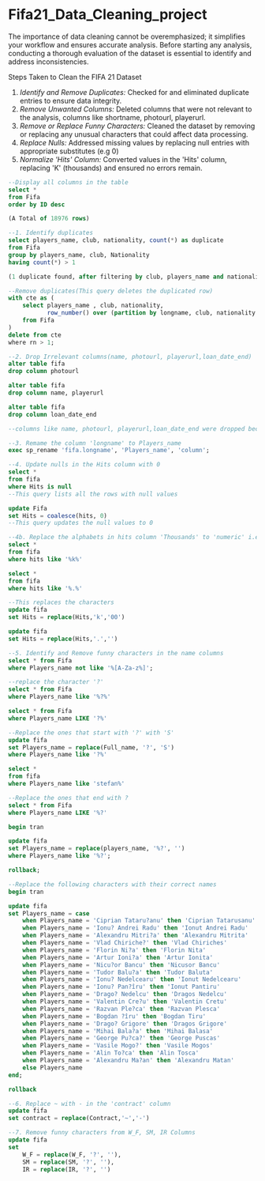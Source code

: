 # Fifa21_Data_Cleaning_project
The importance of data cleaning cannot be overemphasized; it simplifies your workflow and ensures accurate analysis. Before starting any analysis, conducting a thorough evaluation of the dataset is essential to identify and address inconsistencies.
  
Steps Taken to Clean the FIFA 21 Dataset
1. *Identify and Remove Duplicates:* Checked for and eliminated duplicate entries to ensure data integrity.
2. *Remove Unwanted Columns:* Deleted columns that were not relevant to the analysis, columns like shortname, photourl, playerurl.
3. *Remove or Replace Funny Characters:* Cleaned the dataset by removing or replacing any unusual characters that could affect data processing.
4. *Replace Nulls:* Addressed missing values by replacing null entries with appropriate substitutes (e.g 0)
5. *Normalize 'Hits' Column:* Converted values in the 'Hits' column, replacing 'K' (thousands) and ensured no errors remain.


```SQL
--Display all columns in the table
select *
from Fifa
order by ID desc

(A Total of 18976 rows)

--1. Identify duplicates 
select players_name, club, nationality, count(*) as duplicate
from Fifa
group by players_name, club, Nationality
having count(*) > 1

(1 duplicate found, after filtering by club, players_name and nationality)

--Remove duplicates(This query deletes the duplicated row)
with cte as (
    select players_name , club, nationality,
           row_number() over (partition by longname, club, nationality order by (select null)) as rn
    from Fifa
)
delete from cte
where rn > 1;

--2. Drop Irrelevant columns(name, photourl, playerurl,loan_date_end)
alter table fifa
drop column photourl

alter table fifa
drop column name, playerurl

alter table fifa
drop column loan_date_end

--columns like name, photourl, playerurl,loan_date_end were dropped because it contained email address and data we didn't need.

--3. Remame the column 'longname' to Players_name
exec sp_rename 'fifa.longname', 'Players_name', 'column';

--4. Update nulls in the Hits column with 0
select *
from fifa
where Hits is null
--This query lists all the rows with null values

update Fifa
set Hits = coalesce(hits, 0)
--This query updates the null values to 0

--4b. Replace the alphabets in hits column 'Thousands' to 'numeric' i.e 'K', 'O'
select *
from fifa
where hits like '%k%'

select *
from fifa
where hits like '%.%'

--This replaces the characters 
update fifa
set Hits = replace(Hits,'k','00') 

update fifa
set Hits = replace(Hits,'.','')

--5. Identify and Remove funny characters in the name columns
select * from Fifa
where Players_name not like '%[A-Za-z%]';

--replace the character '?'
select * from Fifa
where Players_name like '%?%'

select * from Fifa
where Players_name LIKE '?%'

--Replace the ones that start with '?' with 'S'
update fifa
set Players_name = replace(Full_name, '?', 'S')
where Players_name like '?%'

select *
from fifa
where Players_name like 'stefan%'

--Replace the ones that end with ?
select * from Fifa
where Players_name LIKE '%?'

begin tran

update fifa
set Players_name = replace(players_name, '%?', '')
where Players_name like '%?';

rollback;

--Replace the following characters with their correct names
begin tran

update fifa
set Players_name = case
    when Players_name = 'Ciprian Tataru?anu' then 'Ciprian Tatarusanu'
    when Players_name = 'Ionu? Andrei Radu' then 'Ionut Andrei Radu'
    when Players_name = 'Alexandru Mitri?a' then 'Alexandru Mitrita'
    when Players_name = 'Vlad Chiriche?' then 'Vlad Chiriches'
    when Players_name = 'Florin Ni?a' then 'Florin Nita'
    when Players_name = 'Artur Ioni?a' then 'Artur Ionita'
    when Players_name = 'Nicu?or Bancu' then 'Nicusor Bancu'
    when Players_name = 'Tudor Balu?a' then 'Tudor Baluta'
    when Players_name = 'Ionu? Nedelcearu' then 'Ionut Nedelcearu'
    when Players_name = 'Ionu? Pan?îru' then 'Ionut Pantiru'
    when Players_name = 'Drago? Nedelcu' then 'Dragos Nedelcu'
    when Players_name = 'Valentin Cre?u' then 'Valentin Cretu'
    when Players_name = 'Razvan Ple?ca' then 'Razvan Plesca'
    when Players_name = 'Bogdan ?îru' then 'Bogdan Tiru'
    when Players_name = 'Drago? Grigore' then 'Dragos Grigore'
    when Players_name = 'Mihai Bala?a' then 'Mihai Balasa'
    when Players_name = 'George Pu?ca?' then 'George Puscas'
    when Players_name = 'Vasile Mogo?' then 'Vasile Mogos'
    when Players_name = 'Alin To?ca' then 'Alin Tosca'
    when Players_name = 'Alexandru Ma?an' then 'Alexandru Matan'
    else Players_name
end;

rollback

--6. Replace ~ with - in the 'contract' column
update fifa
set contract = replace(Contract,'~','-') 

--7. Remove funny characters from W_F, SM, IR Columns
update fifa
set 
    W_F = replace(W_F, '?', ''),
    SM = replace(SM, '?', ''),
    IR = replace(IR, '?', '') 

```
